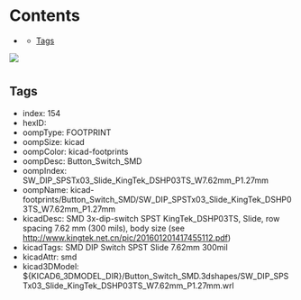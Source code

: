 



Contents
========

* [](#)
	* [Tags](#tags)
  
![][im]
# 

## Tags

- index: 154
- hexID: 
- oompType: FOOTPRINT
- oompSize: kicad
- oompColor: kicad-footprints
- oompDesc: Button_Switch_SMD
- oompIndex: SW_DIP_SPSTx03_Slide_KingTek_DSHP03TS_W7.62mm_P1.27mm
- oompName: kicad-footprints/Button_Switch_SMD/SW_DIP_SPSTx03_Slide_KingTek_DSHP03TS_W7.62mm_P1.27mm
- kicadDesc: SMD 3x-dip-switch SPST KingTek_DSHP03TS, Slide, row spacing 7.62 mm (300 mils), body size  (see http://www.kingtek.net.cn/pic/201601201417455112.pdf)
- kicadTags: SMD DIP Switch SPST Slide 7.62mm 300mil
- kicadAttr: smd
- kicad3DModel: ${KICAD6_3DMODEL_DIR}/Button_Switch_SMD.3dshapes/SW_DIP_SPSTx03_Slide_KingTek_DSHP03TS_W7.62mm_P1.27mm.wrl



[im]: image.png
